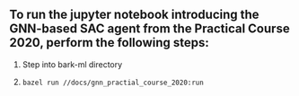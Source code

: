 ## To run the jupyter notebook introducing the GNN-based SAC agent from the Practical Course 2020, perform the following steps:

1) Step into bark-ml directory

2) ```bazel run //docs/gnn_practial_course_2020:run```
